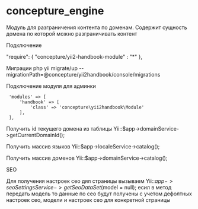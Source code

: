 # concepture_engine

Модуль для разграничения контента по доменам.
Содержит сущность домена по которой можно разграничивать контент

    
Подключение

"require": {
    "concepture/yii2-handbook-module" : "*"
},
    

Миграции
 php yii migrate/up --migrationPath=@concepture/yii2handbook/console/migrations
 
Подключение модуля для админки

     'modules' => [
         'handbook' => [
             'class' => 'concepture\yii2handbook\Module'
         ],
     ],





Получить id текущего домена из таблицы Yii::$app->domainService->getCurrentDomainId();

Получить массив языков Yii::$app->localeService->catalog();

Получить массив доменов Yii::$app->domainService->catalog();


SEO

Для получения настроек сео дял страницы вызываем 
   Yii::$app->seoSettingsService->getSeoDataSet($model = null);
   есил в метод передать модель то данные по сео будут получены с учетом дефолтных настроек сео,
   модели и настроек сео для конкретной страницы